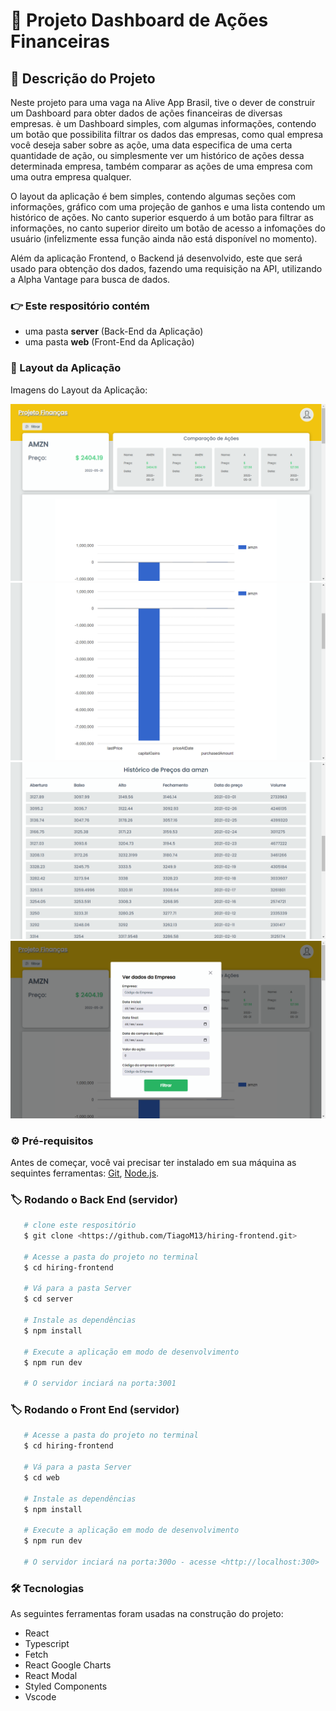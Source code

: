 # :rocket: Projeto Dashboard de Ações Financeiras

## :book: Descrição do Projeto

Neste projeto para uma vaga na Alive App Brasil, tive o dever de construir um Dashboard para obter dados de ações financeiras de diversas empresas. è um Dashboard simples, com algumas informações, contendo um botão que possibilita filtrar os dados das empresas, como qual empresa você deseja saber sobre as açõe, uma data especifica de uma certa quantidade de ação, ou simplesmente ver um histórico de ações dessa determinada empresa, também comparar as ações de uma empresa com uma outra empresa qualquer.

O layout da aplicação é bem simples, contendo algumas seções com informações, gráfico com uma projeção de ganhos e uma lista contendo um histórico de ações. No canto superior esquerdo á um botão para filtrar as informações, no canto superior direito um botão de acesso a infomações do usuário (infelizmente essa função ainda não está disponível no momento).

Além da aplicação Frontend, o Backend já desenvolvido, este que será usado para obtenção dos dados, fazendo uma requisição na API, utilizando a <a style="text-decoration: none" href="(https://www.alphavantage.co">Alpha Vantage</a> para busca de dados.

### :point_right: Este respositório contém 

   - uma pasta <strong>server</strong> (Back-End da Aplicação)
   - uma pasta <strong>web</strong> (Front-End da Aplicação)

### :dart: Layout da Aplicação

Imagens do Layout da Aplicação:

<img title="Sumário de dados" src="./web/src/assets/sumario.png"/>
<img title="Gráfico de ganhos" src="./web/src/assets/grafico.png"/>
<img title="Tábela de ações" src="./web/src/assets/tabela.png"/>
<img title="Filtro de busca" src="./web/src/assets/modal.png"/>

### :gear: Pré-requisitos

Antes de começar, você vai precisar ter instalado em sua máquina as sequintes ferramentas:
[Git](https://git-scm.com), [Node.js](https://nodejs.org/en/).

### :label: Rodando o Back End (servidor)

```bash 
   # clone este respositório
   $ git clone <https://github.com/TiagoM13/hiring-frontend.git>

   # Acesse a pasta do projeto no terminal
   $ cd hiring-frontend

   # Vá para a pasta Server
   $ cd server

   # Instale as dependências
   $ npm install

   # Execute a aplicação em modo de desenvolvimento
   $ npm run dev

   # O servidor inciará na porta:3001
```

### :label: Rodando o Front End (servidor)

```bash 
   # Acesse a pasta do projeto no terminal
   $ cd hiring-frontend

   # Vá para a pasta Server
   $ cd web

   # Instale as dependências
   $ npm install

   # Execute a aplicação em modo de desenvolvimento
   $ npm run dev

   # O servidor inciará na porta:300o - acesse <http://localhost:300>
```

### :hammer_and_wrench: Tecnologias 

As seguintes ferramentas foram usadas na construção do projeto:

- React
- Typescript
- Fetch
- React Google Charts
- React Modal
- Styled Components
- Vscode

